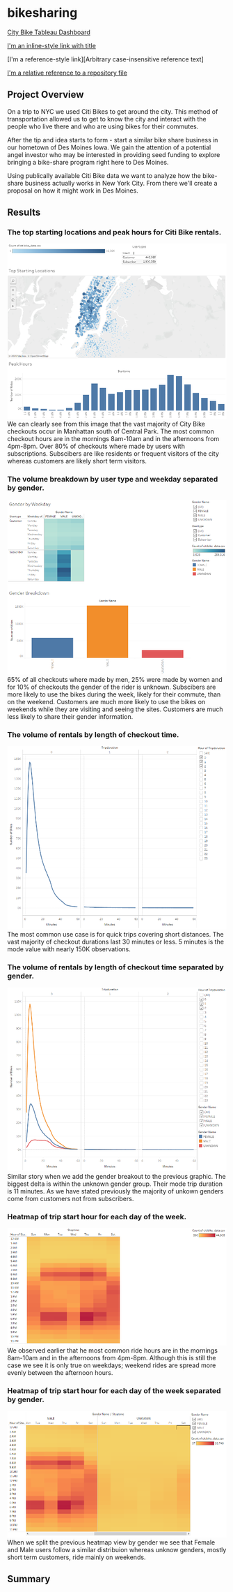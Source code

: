 # bikesharing

[City Bike Tableau Dashboard](https://public.tableau.com/profile/josh.pearson8858#!/vizhome/CitibikeChallenge_16161587957450/Story1?publish=yes "Link to Tableau Dashboard")

[I'm an inline-style link with title](https://www.google.com "Google's Homepage")

[I'm a reference-style link][Arbitrary case-insensitive reference text]

[I'm a relative reference to a repository file](../blob/master/LICENSE)

## Project Overview

On a trip to NYC we used Citi Bikes to get around the city. This method of transportation allowed us to get to know the city and interact with the people who live there and who are using bikes for their commutes. <br>

After the tip and idea starts to form - start a similar bike share business in our hometown of Des Moines Iowa. We gain the attention of a potential angel investor who may be interested in providing seed funding to explore bringing a bike-share program right here to Des Moines.

Using publically available Citi Bike data we want to analyze how the bike-share business actually works in New York City. From there we'll create a proposal on how it might work in Des Moines. 

## Results 

### The top starting locations and peak hours for Citi Bike rentals. 
![](Images/starting_locations_peak_hours.PNG)
<br>
We can clearly see from this image that the vast majority of City Bike checkouts occur in Manhattan south of Central Park. The most common checkout hours are in the mornings 8am-10am and in the afternoons from 4pm-8pm. Over 80% of checkouts where made by users with subscriptions. Subscibers are like residents or frequent visitors of the city whereas customers are likely short term visitors. 
<br>

### The volume breakdown by user type and weekday separated by gender. 
![](Images/usertype_weekday_gender.PNG)
<br>
65% of all checkouts where made by men, 25% were made by women and for 10% of checkouts the gender of the rider is unknown. Subscibers are more likely to use the bikes during the week, likely for their commute, than on the weekend. Customers are much more likely to use the bikes on weekends while they are visiting and seeing the sites. Customers are much less likely to share their gender information. 
<br>

### The volume of rentals by length of checkout time.
![](Images/rentals_checkout_length.PNG)
<br>
The most common use case is for quick trips covering short distances. The vast majority of checkout durations last 30 minutes or less. 5 minutes is the mode value with nearly 150K observations. 
<br>

### The volume of rentals by length of checkout time separated by gender.
![](Images/rentals_checkout_length_gender.PNG)
<br>
Similar story when we add the gender breakout to the previous graphic. The biggest delta is within the unknown gender group. Their mode trip duration is 11 minutes. As we have stated previously the majority of unkown genders come from customers not from subscribers. 
<br>

### Heatmap of trip start hour for each day of the week. 
![](Images/start_hour_heatmap.PNG)
<br>
We observed earlier that he most common ride hours are in the mornings 8am-10am and in the afternoons from 4pm-8pm. Although this is still the case we see it is only true on weekdays; weekend rides are spread more evenly between the afternoon hours. 
<br>

### Heatmap of trip start hour for each day of the week separated by gender.
![](Images/start_hour_heatmap_gender.PNG)
<br>
When we split the previous heatmap view by gender we see that Female and Male users follow a similar distribuion whereas unknow genders, mostly short term customers, ride mainly on weekends. 
<br>


## Summary



